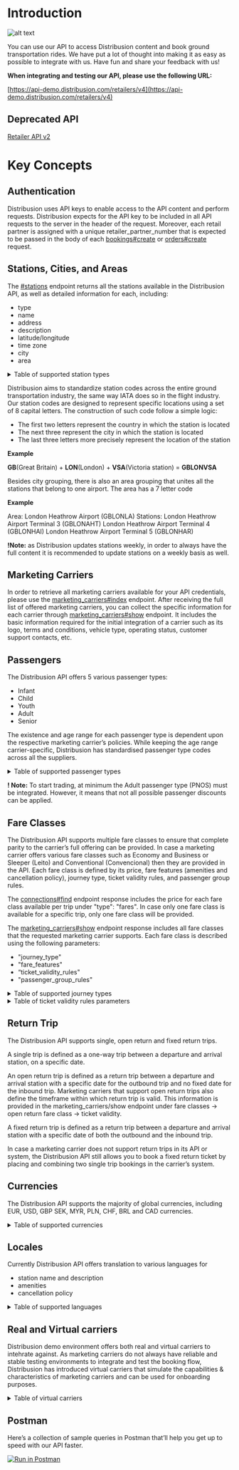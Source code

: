 # Introduction

![alt text](/images/bus-picture.png)

You can use our API to access Distribusion content and book ground transportation rides. We have put a lot of thought into making it as easy as possible to integrate with us. Have fun and share your feedback with us!

**When integrating and testing our API, please use the following URL:**

[https://api-demo.distribusion.com/retailers/v4](https://api-demo.distribusion.com/retailers/v4)

## Deprecated API

[Retailer API v2](https://api-demo.distribusion.com/reseller/v2/docs)

# Key Concepts

## Authentication

Distribusion uses API keys to enable access to the API content and perform requests. Distribusion expects for the API key to be included in all API requests to the server in the header of the request. Moreover, each retail partner is assigned with a unique retailer_partner_number that is expected to be passed in the body of each [bookings#create](https://docs.distribusion.com/#create) or [orders#create](https://docs.distribusion.com/#create-orders) request.


## Stations, Cities, and Areas

The [#stations](https://docs.distribusion.com/#stations7) endpoint returns all the stations available in the Distribusion API, as well as detailed information for each, including: 
 - type
- name
- address
- description
- latitude/longitude
- time zone
- city
- area

<details>
  <summary>Table of supported station types</summary>
  
| Station type name  |  Distribusion station type code |
|---|---|
| Bus station | bus_station |
| Train station | train_station |
| Ferry station | ferry_station |
| Tram station | tram_station |
</details>

Distribusion aims to standardize station codes across the entire ground transportation industry, the same way IATA does so in the flight industry. Our station codes are designed to represent specific locations using a set of 8 capital letters. The construction of such code follow a simple logic:

- The first two letters represent the country in which the station is located
- The next three represent the city in which the station is located
- The last three letters more precisely represent the location of the station

**Example**

**GB**(Great Britain) + **LON**(London) + **VSA**(Victoria station) = **GBLONVSA**

Besides city grouping, there is also an area grouping that unites all the stations that belong to one airport. The area has a 7 letter code

**Example**

Area: London Heathrow Airport (GBLONLA)
Stations: 
London Heathrow Airport Terminal 3 (GBLONAHT)
London Heathrow Airport Terminal 4 (GBLONHAI)
London Heathrow Airport Terminal 5 (GBLONHAR)

**!Note:** as Distribusion updates stations weekly, in order to always have the full content it is recommended to update stations on a weekly basis as well.

## Marketing Carriers

In order to retrieve all marketing carriers available for your API credentials, please use the [marketing_carriers#index](https://docs.distribusion.com/#index33) endpoint. After receiving the full list of offered marketing carriers, you can collect the specific information for each carrier through [marketing_carriers#show](https://docs.distribusion.com/#show34) endpoint. It includes the basic information required for the initial integration of a carrier such as its logo, terms and conditions, vehicle type, operating status, customer support contacts, etc.

## Passengers

The Distribusion API offers 5 various passenger types: 
- Infant
- Child
- Youth
- Adult
- Senior

The existence and age range for each passenger type is dependent upon the respective marketing carrier’s policies. While keeping the age range carrier-specific, Distribusion has standardised passenger type codes across all the suppliers.

<details>
  <summary>Table of supported passenger types</summary>
  
| Passenger type name  |  Distribusion passenger type code |
|---|---|
| Infant | PINT |
| Child | PCIL |
| Youth | PYPO |
| Adult | PNOS |
| Senior | PSOE |
</details>

**! Note:** To start trading, at minimum the Adult passenger type (PNOS) must be integrated. However, it means that not all possible passenger discounts can be applied.

## Fare Classes

The Distribusion API supports multiple fare classes to ensure that complete parity to the carrier’s full offering can be provided. In case a marketing carrier offers various fare classes such as Economy and Business or Sleeper (Leito) and Conventional (Convencional) then they are provided in the API. Each fare class is defined by its price, fare features (amenities and cancellation policy), journey type, ticket validity rules, and passenger group rules.

The [connections#find](https://docs.distribusion.com/#find) endpoint response includes the price for each fare class available per trip under "type": "fares". In case only one fare class is available for a specific trip, only one fare class will be provided.

The [marketing_carriers#show](https://docs.distribusion.com/#show34) endpoint response includes all fare classes that the requested marketing carrier supports. Each fare class is described using the following parameters: 

- "journey_type"
- "fare_features"
- “ticket_validity_rules"
- "passenger_group_rules"

<details>
  <summary>Table of supported journey types</summary>
  
| Journey type name  |  Distribusion journey type code | Description |
|---|---|---|
| Single | single | Travel is supported only one way |
| Open return | open_return | Travel is supported both ways with inbound trip having an open date  |
| Fixed return| fixed_return | Travel is supported both ways with inbound trip having an exact travel date |
</details>

<details>
  <summary>Table of ticket validity rules parameters</summary>
  
| Ticket validity parameter  |  Possible values | Description |
|---|---|---|
| Type | outbound; inbound | The rule for outbound or outbound trip  |
| Use type | once; multiple | Ticket can be used for a single or the multiple trips |
| Reference time| departure_time; beginning of departure day; purchase_time; beginning_of_purchase_day; outbound_voucher_redemption; inbound_voucher_redemption| Defined time from which ticket validity starts |
| Offset | minutes; hours; days; months | |
| Duration | minutes; hours; days; months |  |
</details>

## Return Trip

The Distribusion API supports single, open return and fixed return trips.

A single trip is defined as a one-way trip between a departure and arrival station, on a specific date.

An open return trip is defined as a return trip between a departure and arrival station with a specific date for the outbound trip and no fixed date for the inbound trip. Marketing carriers that support open return trips also define the timeframe within which return trip is valid. This information is provided in the marketing_carriers/show endpoint under fare classes -> open return fare class -> ticket validity.

A fixed return trip is defined as a return trip between a departure and arrival station with a specific date of both the outbound and the inbound trip. 

In case a marketing carrier does not support return trips in its API or system, the Distribusion API still allows you to book a fixed return ticket by placing and combining two single trip bookings in the carrier’s system.

## Currencies

The Distribusion API supports the majority of global currencies, including EUR, USD, GBP SEK, MYR, PLN, CHF, BRL and CAD currencies.

<details>
  <summary>Table of supported currencies</summary>
  
|Distribusion currency code| Currency name|
|--- |--- |
|AED|United Arab Emirates Dirham|
|AFN|Afghan Afghani|
|ALL|Albanian Lek|
|AMD|Armenian Dram|
|ANG|Netherlands Antillean Guilder|
|AOA|Angolan Kwanza|
|ARS|Argentine Peso|
|AUD|Australian Dollar|
|AWG|Aruban Florin|
|AZN|Azerbaijani Manat|
|BAM|Bosnia-Herzegovina Convertible Mark|
|BBD|Barbadian Dollar|
|BDT|Bangladeshi Taka|
|BGN|Bulgarian Lev|
|BHD|Bahraini Dinar|
|BIF|Burundian Franc|
|BMD|Bermudan Dollar|
|BND|Brunei Dollar|
|BOB|Bolivian Boliviano|
|BRL|Brazilian Real|
|BSD|Bahamian Dollar|
|BTC|Bitcoin|
|BTN|Bhutanese Ngultrum|
|BWP|Botswanan Pula|
|BYN|Belarusian Ruble|
|BYR|Belarusian Ruble|
|BZD|Belize Dollar|
|CAD|Canadian Dollar|
|CDF|Congolese Franc|
|CHF|Swiss Franc|
|CLF|Chilean Unit of Account (UF)|
|CLP|Chilean Peso|
|CNY|Chinese Yuan|
|COP|Colombian Peso|
|CRC|Costa Rican Colón|
|CUC|Cuban Convertible Peso|
|CUP|Cuban Peso|
|CVE|Cape Verdean Escudo|
|CZK|Czech Republic Koruna|
|DJF|Djiboutian Franc|
|DKK|Danish Krone|
|DOP|Dominican Peso|
|DZD|Algerian Dinar|
|EEK|Estonian Kroon|
|EGP|Egyptian Pound|
|ERN|Eritrean Nakfa|
|ETB|Ethiopian Birr|
|EUR|Euro|
|FJD|Fijian Dollar|
|FKP|Falkland Islands Pound|
|GBP|British Pound Sterling|
|GEL|Georgian Lari|
|GGP|Guernsey Pound|
|GHS|Ghanaian Cedi|
|GIP|Gibraltar Pound|
|GMD|Gambian Dalasi|
|GNF|Guinean Franc|
|GTQ|Guatemalan Quetzal|
|GYD|Guyanaese Dollar|
|HKD|Hong Kong Dollar|
|HNL|Honduran Lempira|
|HRK|Croatian Kuna|
|HTG|Haitian Gourde|
|HUF|Hungarian Forint|
|IDR|Indonesian Rupiah|
|ILS|Israeli New Sheqel|
|IMP|Manx pound|
|INR|Indian Rupee|
|IQD|Iraqi Dinar|
|IRR|Iranian Rial|
|ISK|Icelandic Króna|
|JEP|Jersey Pound|
|JMD|Jamaican Dollar|
|JOD|Jordanian Dinar|
|JPY|Japanese Yen|
|KES|Kenyan Shilling|
|KGS|Kyrgystani Som|
|KHR|Cambodian Riel|
|KMF|Comorian Franc|
|KPW|North Korean Won|
|KRW|South Korean Won|
|KWD|Kuwaiti Dinar|
|KYD|Cayman Islands Dollar|
|KZT|Kazakhstani Tenge|
|LAK|Laotian Kip|
|LBP|Lebanese Pound|
|LKR|Sri Lankan Rupee|
|LRD|Liberian Dollar|
|LSL|Lesotho Loti|
|LTL|Lithuanian Litas|
|LVL|Latvian Lats|
|LYD|Libyan Dinar|
|MAD|Moroccan Dirham|
|MDL|Moldovan Leu|
|MGA|Malagasy Ariary|
|MKD|Macedonian Denar|
|MMK|Myanma Kyat|
|MNT|Mongolian Tugrik|
|MOP|Macanese Pataca|
|MRO|Mauritanian Ouguiya|
|MUR|Mauritian Rupee|
|MVR|Maldivian Rufiyaa|
|MWK|Malawian Kwacha|
|MXN|Mexican Peso|
|MYR|Malaysian Ringgit|
|MZN|Mozambican Metical|
|NAD|Namibian Dollar|
|NGN|Nigerian Naira|
|NIO|Nicaraguan Córdoba|
|NOK|Norwegian Krone|
|NPR|Nepalese Rupee|
|NZD|New Zealand Dollar|
|OMR|Omani Rial|
|PAB|Panamanian Balboa|
|PEN|Peruvian Nuevo Sol|
|PGK|Papua New Guinean Kina|
|PHP|Philippine Peso|
|PKR|Pakistani Rupee|
|PLN|Polish Zloty|
|PYG|Paraguayan Guarani|
|QAR|Qatari Rial|
|RON|Romanian Leu|
|RSD|Serbian Dinar|
|RUB|Russian Ruble|
|RWF|Rwandan Franc|
|SAR|Saudi Riyal|
|SBD|Solomon Islands Dollar|
|SCR|Seychellois Rupee|
|SDG|Sudanese Pound|
|SEK|Swedish Krona|
|SGD|Singapore Dollar|
|SHP|Saint Helena Pound|
|SLL|Sierra Leonean Leone|
|SOS|Somali Shilling|
|SRD|Surinamese Dollar|
|STD|São Tomé and Príncipe Dobra|
|SVC|Salvadoran Colón|
|SYP|Syrian Pound|
|SZL|Swazi Lilangeni|
|THB|Thai Baht|
|TJS|Tajikistani Somoni|
|TMT|Turkmenistani Manat|
|TND|Tunisian Dinar|
|TOP|Tongan Paʻanga|
|TRY|Turkish Lira|
|TTD|Trinidad and Tobago Dollar|
|TWD|New Taiwan Dollar|
|TZS|Tanzanian Shilling|
|UAH|Ukrainian Hryvnia|
|UGX|Ugandan Shilling|
|USD|United States Dollar|
|UYU|Uruguayan Peso|
|UZS|Uzbekistan Som|
|VEF|Venezuelan Bolívar Fuerte|
|VND|Vietnamese Dong|
|VUV|Vanuatu Vatu|
|WST|Samoan Tala|
|XAF|CFA Franc BEAC|
|XAG|Silver (troy ounce)|
|XAU|Gold (troy ounce)|
|XCD|East Caribbean Dollar|
|XDR|Special Drawing Rights|
|XOF|CFA Franc BCEAO|
|XPF|CFP Franc|
|YER|Yemeni Rial|
|ZAR|South African Rand|
|ZMK|Zambian Kwacha (pre-2013)|
|ZMW|Zambian Kwacha|
|ZWL|Zimbabwean Dollar|
</details>

## Locales

Currently Distribusion API offers translation to various languages for 

- station name and description
- amenities
- cancellation policy

<details>
  <summary>Table of supported languages</summary>
  
| Distribusion locale code  | Locale name|
|---|---|
|de|German|
|en|English|
|bg|Bulgarian|
|cs|Czech|
|da|Danish|
|es|Spanish|
|fr|French|
|hr|Croatian|
|it|Italian|
|nl|Dutch|
|pl|Polish|
|pt|Portuguese|        
|ru|Russian|
|sv|Swedish|
|tr|Turkish|
|zh|Chinese|
</details>

## Real and Virtual carriers

Distribusion demo environment offers both real and virtual carriers to intehrate against. As marketing carriers do not always have reliable and stable testing environments to integrate and test the booking flow, Distribusion has introduced virtual carriers that simulate the capabilities & characteristics of marketing carriers and can be used for onboarding purposes.

<details>
  <summary>Table of virtual carriers</summary>
  
|Carrier code|Carrier name|Departure station|Arrival Station|
|---|---|---|---|
|VICA|Virtual Carrier European intercity bus|DEBERCBS|FRPARPGB|
|VCBA|Virtual Carrier Brazilian intercity bus|BRSAOSPB|BRLZSRDJ|
|VCAI|Virtual Carrier Airport shuttle|GBLONLTH|GBLONLHB|
|VCFE|Virtual Carrier Ferry|GBCAICHA|GBPMEPHA|
</details>

## Postman

Here’s a collection of sample queries in Postman that’ll help you get up to speed with our API faster.

[![Run in Postman](https://run.pstmn.io/button.svg)](https://app.getpostman.com/run-collection/4b85e2eca75d5ec340dc)

